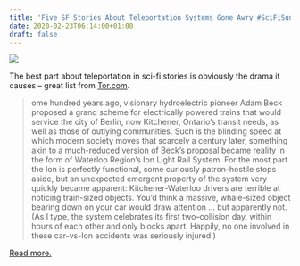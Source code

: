 ```yaml
---
title: 'Five SF Stories About Teleportation Systems Gone Awry #SciFiSunday'
date: 2020-02-23T06:14:00+01:00
draft: false
---
```


![](https://cdn-blog.adafruit.com/uploads/2020/02/SF-Transporters-600x325.png)

The best part about teleportation in sci-fi stories is obviously the drama it causes – great list from [Tor.com](https://www.tor.com/2020/02/17/five-sf-stories-about-teleportation-systems-gone-awry/).

> ome hundred years ago, visionary hydroelectric pioneer Adam Beck proposed a grand scheme for electrically powered trains that would service the city of Berlin, now Kitchener, Ontario’s transit needs, as well as those of outlying communities. Such is the blinding speed at which modern society moves that scarcely a century later, something akin to a much-reduced version of Beck’s proposal became reality in the form of Waterloo Region’s Ion Light Rail System. For the most part the Ion is perfectly functional, some curiously patron-hostile stops aside, but an unexpected emergent property of the system very quickly became apparent: Kitchener-Waterloo drivers are terrible at noticing train-sized objects. You’d think a massive, whale-sized object bearing down on your car would draw attention … but apparently not. (As I type, the system celebrates its first two–collision day, within hours of each other and only blocks apart. Happily, no one involved in these car-vs-Ion accidents was seriously injured.)

[Read more.](https://www.tor.com/2020/02/17/five-sf-stories-about-teleportation-systems-gone-awry/)